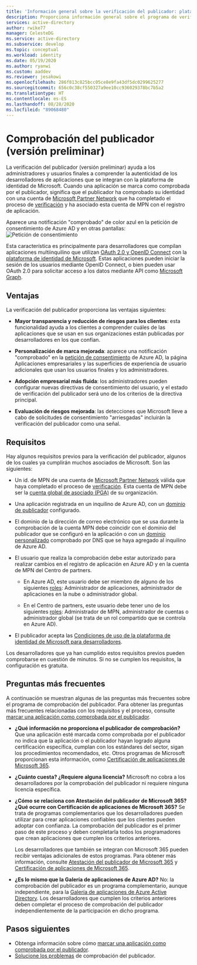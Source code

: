 ```yaml
---
title: 'Información general sobre la verificación del publicador: plataforma de identidad de Microsoft | Azure'
description: Proporciona información general sobre el programa de verificación del publicador (versión preliminar) para la plataforma de identidad de Microsoft. Enumera las ventajas, los requisitos del programa y las preguntas más frecuentes. Cuando una aplicación está marcada como comprobada por el publicador, significa que el publicador ha comprobado su identidad con una cuenta de Microsoft Partner Network que ha completado el proceso de verificación y ha asociado esta cuenta de MPN con el registro de aplicación.
services: active-directory
author: rwike77
manager: CelesteDG
ms.service: active-directory
ms.subservice: develop
ms.topic: conceptual
ms.workload: identity
ms.date: 05/19/2020
ms.author: ryanwi
ms.custom: aaddev
ms.reviewer: jesakowi
ms.openlocfilehash: 286f813c825bcc05ce8e9fa43df5dc0299625277
ms.sourcegitcommit: 656c0c38cf550327a9ee10cc936029378bc7b5a2
ms.translationtype: HT
ms.contentlocale: es-ES
ms.lasthandoff: 08/28/2020
ms.locfileid: "89068480"
---
```

# <a name="publisher-verification-preview"></a>Comprobación del publicador (versión preliminar)

La verificación del publicador (versión preliminar) ayuda a los administradores y usuarios finales a comprender la autenticidad de los desarrolladores de aplicaciones que se integran con la plataforma de identidad de Microsoft. Cuando una aplicación se marca como comprobada por el publicador, significa que el publicador ha comprobado su identidad con una cuenta de [Microsoft Partner Network](https://partner.microsoft.com/membership) que ha completado el proceso de [verificación](/partner-center/verification-responses) y ha asociado esta cuenta de MPN con el registro de aplicación. 

Aparece una notificación "comprobado" de color azul en la petición de consentimiento de Azure AD y en otras pantallas: ![Petición de consentimiento](./media/publisher-verification-overview/consent-prompt.png)

Esta característica es principalmente para desarrolladores que compilan aplicaciones multiinquilino que utilizan [OAuth 2.0 y OpenID Connect](active-directory-v2-protocols.md) con la [plataforma de identidad de Microsoft](v2-overview.md). Estas aplicaciones pueden iniciar la sesión de los usuarios mediante OpenID Connect, o bien pueden usar OAuth 2.0 para solicitar acceso a los datos mediante API como [Microsoft Graph](https://developer.microsoft.com/graph/).

## <a name="benefits"></a>Ventajas
La verificación del publicador proporciona las ventajas siguientes:
- **Mayor transparencia y reducción de riesgos para los clientes**: esta funcionalidad ayuda a los clientes a comprender cuáles de las aplicaciones que se usan en sus organizaciones están publicadas por desarrolladores en los que confían. 

- **Personalización de marca mejorada**: aparece una notificación "comprobado" en la [petición de consentimiento](application-consent-experience.md) de Azure AD, la página Aplicaciones empresariales y las superficies de experiencia de usuario adicionales que usan los usuarios finales y los administradores. 

- **Adopción empresarial más fluida**: los administradores pueden configurar nuevas directivas de consentimiento del usuario, y el estado de verificación del publicador será uno de los criterios de la directiva principal. 

- **Evaluación de riesgos mejorada**: las detecciones que Microsoft lleve a cabo de solicitudes de consentimiento "arriesgadas" incluirán la verificación del publicador como una señal. 

## <a name="requirements"></a>Requisitos
Hay algunos requisitos previos para la verificación del publicador, algunos de los cuales ya cumplirán muchos asociados de Microsoft. Son las siguientes: 

-  Un id. de MPN de una cuenta de [Microsoft Partner Network](https://partner.microsoft.com/membership) válida que haya completado el proceso de [verificación](/partner-center/verification-responses). Esta cuenta de MPN debe ser la [cuenta global de asociado (PGA)](/partner-center/account-structure#the-top-level-is-the-partner-global-account-pga) de su organización. 

-  Una aplicación registrada en un inquilino de Azure AD, con un [dominio de publicador](howto-configure-publisher-domain.md) configurado.

-  El dominio de la dirección de correo electrónico que se usa durante la comprobación de la cuenta MPN debe coincidir con el dominio del publicador que se configuró en la aplicación o con un [dominio personalizado](../fundamentals/add-custom-domain.md) comprobado por DNS que se haya agregado al inquilino de Azure AD. 

-  El usuario que realiza la comprobación debe estar autorizado para realizar cambios en el registro de aplicación en Azure AD y en la cuenta de MPN del Centro de partners. 

    -  En Azure AD, este usuario debe ser miembro de alguno de los siguientes [roles](../users-groups-roles/directory-assign-admin-roles.md): Administrador de aplicaciones, administrador de aplicaciones en la nube o administrador global. 

    -  En el Centro de partners, este usuario debe tener uno de los siguientes [roles](/partner-center/permissions-overview): Administrador de MPN, administrador de cuentas o administrador global (se trata de un rol compartido que se controla en Azure AD).
    
-  El publicador acepta las [Condiciones de uso de la plataforma de identidad de Microsoft para desarrolladores](/legal/microsoft-identity-platform/terms-of-use).

Los desarrolladores que ya han cumplido estos requisitos previos pueden comprobarse en cuestión de minutos. Si no se cumplen los requisitos, la configuración es gratuita. 

## <a name="frequently-asked-questions"></a>Preguntas más frecuentes 
A continuación se muestran algunas de las preguntas más frecuentes sobre el programa de comprobación del publicador. Para obtener las preguntas más frecuentes relacionadas con los requisitos y el proceso, consulte [marcar una aplicación como comprobada por el publicador](mark-app-as-publisher-verified.md).

- **¿Qué información __no__ proporciona el publicador de comprobación?**  Que una aplicación esté marcada como comprobada por el publicador no indica que la aplicación o el publicador hayan logrado alguna certificación específica, cumplan con los estándares del sector, sigan los procedimientos recomendados, etc. Otros programas de Microsoft proporcionan esta información, como [Certificación de aplicaciones de Microsoft 365](/microsoft-365-app-certification/overview).

- **¿Cuánto cuesta? ¿Requiere alguna licencia?** Microsoft no cobra a los desarrolladores por la comprobación del publicador ni requiere ninguna licencia específica. 

- **¿Cómo se relaciona con Atestación del publicador de Microsoft 365? ¿Qué ocurre con Certificación de aplicaciones de Microsoft 365?** Se trata de programas complementarios que los desarrolladores pueden utilizar para crear aplicaciones confiables que los clientes pueden adoptar con confianza. La comprobación del publicador es el primer paso de este proceso y deben completarla todos los programadores que crean aplicaciones que cumplen los criterios anteriores. 

  Los desarrolladores que también se integran con Microsoft 365 pueden recibir ventajas adicionales de estos programas. Para obtener más información, consulte [Atestación del publicador de Microsoft 365](/microsoft-365-app-certification/docs/attestation) y [Certificación de aplicaciones de Microsoft 365](/microsoft-365-app-certification/docs/certification). 

- **¿Es lo mismo que la Galería de aplicaciones de Azure AD?** No: la comprobación del publicador es un programa complementario, aunque independiente, para la [Galería de aplicaciones de Azure Active Directory](../azuread-dev/howto-app-gallery-listing.md). Los desarrolladores que cumplen los criterios anteriores deben completar el proceso de comprobación del publicador independientemente de la participación en dicho programa. 

## <a name="next-steps"></a>Pasos siguientes
* Obtenga información sobre cómo [marcar una aplicación como comprobada por el publicador](mark-app-as-publisher-verified.md).
* [Solucione los problemas](troubleshoot-publisher-verification.md) de comprobación del publicador.
